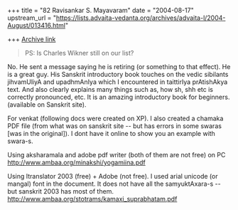 +++
title = "82 Ravisankar S. Mayavaram"
date = "2004-08-17"
upstream_url = "https://lists.advaita-vedanta.org/archives/advaita-l/2004-August/013416.html"

+++
[Archive link](https://lists.advaita-vedanta.org/archives/advaita-l/2004-August/013416.html)

> PS: Is Charles Wikner still on our list?
>

No. He sent a message saying he is retiring (or something to that effect).
He is a great guy. His Sanskrit introductory book touches on the vedic
sibilants jihvamUliyA and upadhmAnIya which I encountered in taittirIya
prAtishAkya text. And also clearly explains many things such as, how sh, shh
etc is correctly pronounced, etc. It is an amazing introductory book for
beginners. (available on Sanskrit site).


For venkat (following docs were created on XP). I also created a chamaka PDF
file (from what was on sanskrit site -- but has errors in some swaras [was
in the original]). I dont have it online to show you an example with
swara-s.

Using aksharamala and adobe pdf writer (both of them are not free) on PC
http://www.ambaa.org/minakshi/yogamiina.pdf

Using Itranslator 2003 (free) + Adobe (not free). I used arial unicode (or
mangal) font in the document. It does not have all the samyuktAxara-s -- but
sanskrit 2003 has most of them.
http://www.ambaa.org/stotrams/kamaxi_suprabhatam.pdf



